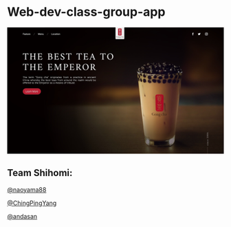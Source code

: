 # Web-dev-class-group-app

[![Team Shihomi Web Project - Video](https://github.com/andasan/Web-dev-class-group-app/blob/master/midterm/img/screenshot-127.0.0.1_5500-2019.08.30-17_11_52.jpg?raw=true)](https://optimistic-newton-5faaae.netlify.com/)



Team Shihomi:
------
[@naoyama88](https://github.com/naoyama88)

[@ChingPingYang](https://github.com/ChingPingYang)

[@andasan](https://github.com/andasan)
